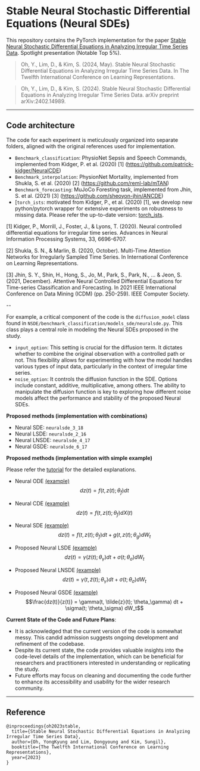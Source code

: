 # Stable Neural Stochastic Differential Equations (Neural SDEs)
This repository contains the PyTorch implementation for the paper [Stable Neural Stochastic Differential Equations in Analyzing Irregular Time Series Data](https://openreview.net/forum?id=4VIgNuQ1pY). Spotlight presentation (Notable Top 5%). 

> Oh, Y., Lim, D., & Kim, S. (2024, May). Stable Neural Stochastic Differential Equations in Analyzing Irregular Time Series Data. In The Twelfth International Conference on Learning Representations.

> Oh, Y., Lim, D., & Kim, S. (2024). Stable Neural Stochastic Differential Equations in Analyzing Irregular Time Series Data. arXiv preprint arXiv:2402.14989.

---

## **Code architecture**
The code for each experiment is meticulously organized into separate folders, aligned with the original references used for implementation. 

- `Benchmark_classification`: PhysioNet Sepsis and Speech Commands, implemented from Kidger, P. et al. (2020) [1] (https://github.com/patrick-kidger/NeuralCDE)
- `Benchmark_interpolation`: PhysionNet Mortality, implemented from Shukla, S. et al. (2020) [2] (https://github.com/reml-lab/mTAN)
- `Benchmark_forecasting`: MuJoCo Foresting task, implemented from Jhin, S. et al. (2021) [3] (https://github.com/sheoyon-jhin/ANCDE)
- [`torch_ists`: motivated from Kidger, P., et al. (2020) [1], we develop new python/pytorch wrapper for extensive experiments on robustness to missing data. Please refer the up-to-date version: [torch_ists](https://github.com/yongkyung-oh/torch-ists).

[1] Kidger, P., Morrill, J., Foster, J., & Lyons, T. (2020). Neural controlled differential equations for irregular time series. Advances in Neural Information Processing Systems, 33, 6696-6707.

[2] Shukla, S. N., & Marlin, B. (2020, October). Multi-Time Attention Networks for Irregularly Sampled Time Series. In International Conference on Learning Representations.

[3] Jhin, S. Y., Shin, H., Hong, S., Jo, M., Park, S., Park, N., ... & Jeon, S. (2021, December). Attentive Neural Controlled Differential Equations for Time-series Classification and Forecasting. In 2021 IEEE International Conference on Data Mining (ICDM) (pp. 250-259). IEEE Computer Society.

--

For example, a critical component of the code is the `diffusion_model` class found in `NSDE/benchmark_classification/models_sde/neuralsde.py`. This class plays a central role in modeling the Neural SDEs proposed in the study.

- `input_option`: This setting is crucial for the diffusion term. It dictates whether to combine the original observation with a controlled path or not. This flexibility allows for experimenting with how the model handles various types of input data, particularly in the context of irregular time series.
- `noise_option`: It controls the diffusion function in the SDE. Options include constant, additive, multiplicative, among others. The ability to manipulate the diffusion function is key to exploring how different noise models affect the performance and stability of the proposed Neural SDEs.

**Proposed methods (implementation with combinations)**
- Neural SDE: `neuralsde_3_18`
- Neural LSDE: `neuralsde_2_16`
- Neural LNSDE: `neuralsde_4_17`
- Neural GSDE: `neuralsde_6_17`

**Proposed methods (implementation with simple example)**

Please refer the [tutorial](https://github.com/yongkyung-oh/Stable-Neural-SDEs/tree/main/tutorial) for the detailed explanations. 

- Neural ODE [(example)](https://github.com/yongkyung-oh/Stable-Neural-SDEs/blob/main/tutorial/simple%20OU%20process%20-%20Neural%20ODE.ipynb)
$$dz(t) = f(t, z(t); \theta_f) dt$$

- Neural CDE [(example)](https://github.com/yongkyung-oh/Stable-Neural-SDEs/blob/main/tutorial/simple%20OU%20process%20-%20Neural%20CDE.ipynb)
$$dz(t) = f(t, z(t); \theta_f) dX(t)$$

- Neural SDE [(example)](https://github.com/yongkyung-oh/Stable-Neural-SDEs/blob/main/tutorial/simple%20OU%20process%20-%20Neural%20SDE.ipynb)
$$dz(t) = f(t, z(t); \theta_f) dt + g(t, z(t); \theta_g) dW_t$$

- Proposed Neural LSDE [(example)](https://github.com/yongkyung-oh/Stable-Neural-SDEs/blob/main/tutorial/simple%20OU%20process%20-%20Neural%20LSDE.ipynb)
$$dz(t) = \gamma(\tilde{z}(t); \theta_\gamma) dt + \sigma(t; \theta_\sigma) dW_t$$

- Proposed Neural LNSDE [(example)](https://github.com/yongkyung-oh/Stable-Neural-SDEs/blob/main/tutorial/simple%20OU%20process%20-%20Neural%20LNSDE.ipynb)
$$dz(t) = \gamma(t, \tilde{z}(t); \theta_\gamma) dt + \sigma(t; \theta_\sigma) dW_t$$

- Proposed Neural GSDE [(example)](https://github.com/yongkyung-oh/Stable-Neural-SDEs/blob/main/tutorial/simple%20OU%20process%20-%20Neural%20GSDE.ipynb)
$$\frac{dz(t)}{z(t)} = \gamma(t, \tilde{z}(t); \theta_\gamma) dt + \sigma(t; \theta_\sigma) dW_t$$

**Current State of the Code and Future Plans**:
- It is acknowledged that the current version of the code is somewhat messy. This candid admission suggests ongoing development and refinement of the codebase.
- Despite its current state, the code provides valuable insights into the code-level details of the implementation, which can be beneficial for researchers and practitioners interested in understanding or replicating the study.
- Future efforts may focus on cleaning and documenting the code further to enhance its accessibility and usability for the wider research community.

---

## Reference
```
@inproceedings{oh2023stable,
  title={Stable Neural Stochastic Differential Equations in Analyzing Irregular Time Series Data},
  author={Oh, YongKyung and Lim, Dongyoung and Kim, Sungil},
  booktitle={The Twelfth International Conference on Learning Representations},
  year={2023}
}
```
